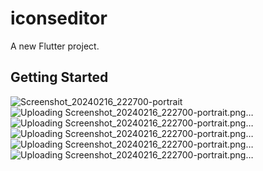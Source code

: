 # iconseditor

A new Flutter project.

## Getting Started
![Screenshot_20240216_222700-portrait](https://github.com/fenishpatel3150/iconseditor/assets/143187609/18b5176e-96e5-4e64-95e5-d8677794b785)
![Uploading Screenshot_20240216_222700-portrait.png…]()
![Uploading Screenshot_20240216_222700-portrait.png…]()
![Uploading Screenshot_20240216_222700-portrait.png…]()
![Uploading Screenshot_20240216_222700-portrait.png…]()
![Uploading Screenshot_20240216_222700-portrait.png…]()

